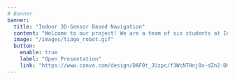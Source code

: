 ```yaml
---
# Banner
banner:
  title: "Indoor 3D-Sensor Based Navigation"
  content: "Welcome to our project! We are a team of six students at Instituto Superior Técnico (IST) within the ElectroCap Program, an initiative from the Department of Electrical and Computer Engineering (DEEC) under the 1st Cycle Integrated Project (PIC1). Along with SocRob@Home at the Institute of Robotics and Systems (ISR) we are working on a TIAGo robot, developing an indoor 3D-sensor based navigation."
  image: "/images/tiago_robot.gif"
  button:
    enable: true
    label: "Open Presentation"
    link: "https://www.canva.com/design/DAF0t_JUzpc/f3WcNTHnj8x-dZn2-DHEHw/view?utm_content=DAF0t_JUzpc&utm_campaign=share_your_design&utm_medium=link&utm_source=shareyourdesignpanel"
---
```


<!-- We're a dynamic team within the ElectroCap Program, an initiative from the Department of Electrical and Computer Engineering (DEEC) under the 1st Cycle Integrated Project (PIC1). Focused on improving 2D navigation for autonomous domestic mobile robots, our project involves installing a 3D LiDAR system.  -->